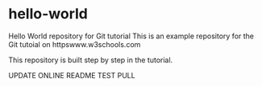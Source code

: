 # hello-world
Hello World repository for Git tutorial
This is an example repository for the Git tutoial on httpswww.w3schools.com

This repository is built step by step in the tutorial.

UPDATE ONLINE README
TEST PULL

